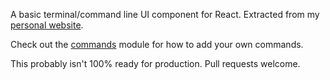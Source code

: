 A basic terminal/command line UI component for React. Extracted from my [personal website](https://wmdmark.com).

Check out the [commands](https://github.com/wmdmark/react-terminal/tree/master/src/commands) module for how to add your own commands.

This probably isn't 100% ready for production. Pull requests welcome.